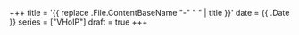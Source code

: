 +++
title = '{{ replace .File.ContentBaseName "-" " " | title }}'
date = {{ .Date }}
series = ["VHoIP"]
draft = true
+++
